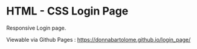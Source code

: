 # HTML - CSS Login Page
Responsive Login page.

Viewable via Github Pages : https://donnabartolome.github.io/login_page/
